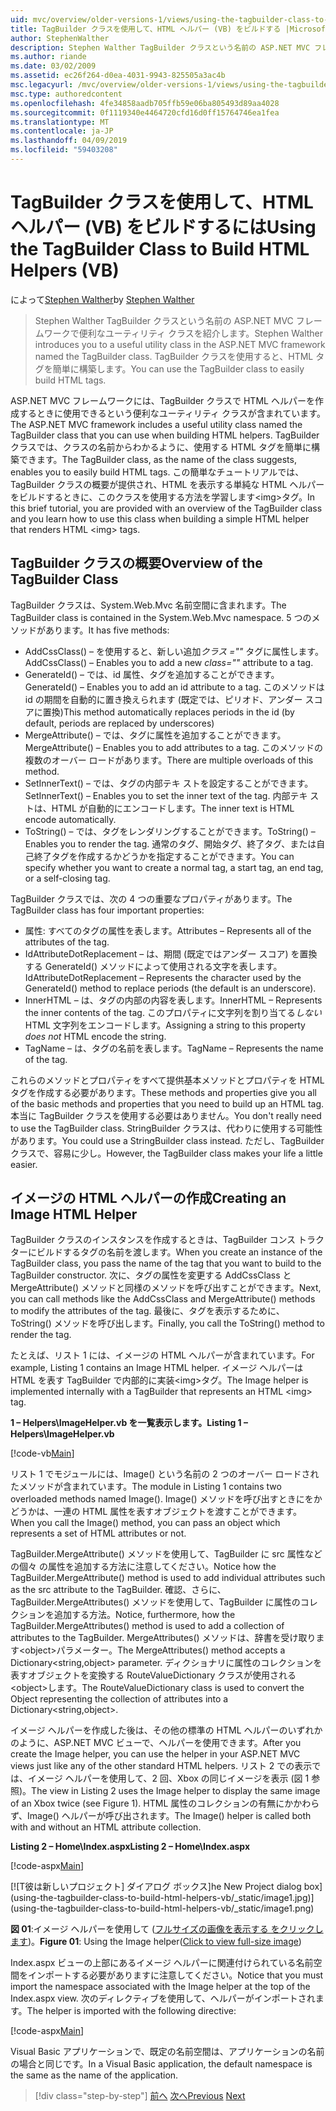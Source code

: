 ```yaml
---
uid: mvc/overview/older-versions-1/views/using-the-tagbuilder-class-to-build-html-helpers-vb
title: TagBuilder クラスを使用して、HTML ヘルパー (VB) をビルドする |Microsoft Docs
author: StephenWalther
description: Stephen Walther TagBuilder クラスという名前の ASP.NET MVC フレームワークで便利なユーティリティ クラスを紹介します。 TagBuilder クラスを簡単に使用できます.
ms.author: riande
ms.date: 03/02/2009
ms.assetid: ec26f264-d0ea-4031-9943-825505a3ac4b
msc.legacyurl: /mvc/overview/older-versions-1/views/using-the-tagbuilder-class-to-build-html-helpers-vb
msc.type: authoredcontent
ms.openlocfilehash: 4fe34858aadb705ffb59e06ba805493d89aa4028
ms.sourcegitcommit: 0f1119340e4464720cfd16d0ff15764746ea1fea
ms.translationtype: MT
ms.contentlocale: ja-JP
ms.lasthandoff: 04/09/2019
ms.locfileid: "59403208"
---
```

# <a name="using-the-tagbuilder-class-to-build-html-helpers-vb"></a><span data-ttu-id="3f103-104">TagBuilder クラスを使用して、HTML ヘルパー (VB) をビルドするには</span><span class="sxs-lookup"><span data-stu-id="3f103-104">Using the TagBuilder Class to Build HTML Helpers (VB)</span></span>

<span data-ttu-id="3f103-105">によって[Stephen Walther](https://github.com/StephenWalther)</span><span class="sxs-lookup"><span data-stu-id="3f103-105">by [Stephen Walther](https://github.com/StephenWalther)</span></span>

> <span data-ttu-id="3f103-106">Stephen Walther TagBuilder クラスという名前の ASP.NET MVC フレームワークで便利なユーティリティ クラスを紹介します。</span><span class="sxs-lookup"><span data-stu-id="3f103-106">Stephen Walther introduces you to a useful utility class in the ASP.NET MVC framework named the TagBuilder class.</span></span> <span data-ttu-id="3f103-107">TagBuilder クラスを使用すると、HTML タグを簡単に構築します。</span><span class="sxs-lookup"><span data-stu-id="3f103-107">You can use the TagBuilder class to easily build HTML tags.</span></span>


<span data-ttu-id="3f103-108">ASP.NET MVC フレームワークには、TagBuilder クラスで HTML ヘルパーを作成するときに使用できるという便利なユーティリティ クラスが含まれています。</span><span class="sxs-lookup"><span data-stu-id="3f103-108">The ASP.NET MVC framework includes a useful utility class named the TagBuilder class that you can use when building HTML helpers.</span></span> <span data-ttu-id="3f103-109">TagBuilder クラスでは、クラスの名前からわかるように、使用する HTML タグを簡単に構築できます。</span><span class="sxs-lookup"><span data-stu-id="3f103-109">The TagBuilder class, as the name of the class suggests, enables you to easily build HTML tags.</span></span> <span data-ttu-id="3f103-110">この簡単なチュートリアルでは、TagBuilder クラスの概要が提供され、HTML を表示する単純な HTML ヘルパーをビルドするときに、このクラスを使用する方法を学習します&lt;img&gt;タグ。</span><span class="sxs-lookup"><span data-stu-id="3f103-110">In this brief tutorial, you are provided with an overview of the TagBuilder class and you learn how to use this class when building a simple HTML helper that renders HTML &lt;img&gt; tags.</span></span>

## <a name="overview-of-the-tagbuilder-class"></a><span data-ttu-id="3f103-111">TagBuilder クラスの概要</span><span class="sxs-lookup"><span data-stu-id="3f103-111">Overview of the TagBuilder Class</span></span>

<span data-ttu-id="3f103-112">TagBuilder クラスは、System.Web.Mvc 名前空間に含まれます。</span><span class="sxs-lookup"><span data-stu-id="3f103-112">The TagBuilder class is contained in the System.Web.Mvc namespace.</span></span> <span data-ttu-id="3f103-113">5 つのメソッドがあります。</span><span class="sxs-lookup"><span data-stu-id="3f103-113">It has five methods:</span></span>

- <span data-ttu-id="3f103-114">AddCssClass() – を使用すると、新しい追加*クラス =""* タグに属性します。</span><span class="sxs-lookup"><span data-stu-id="3f103-114">AddCssClass() – Enables you to add a new *class=""* attribute to a tag.</span></span>
- <span data-ttu-id="3f103-115">GenerateId() – では、id 属性、タグを追加することができます。</span><span class="sxs-lookup"><span data-stu-id="3f103-115">GenerateId() – Enables you to add an id attribute to a tag.</span></span> <span data-ttu-id="3f103-116">このメソッドは id の期間を自動的に置き換えられます (既定では、ピリオド、アンダー スコアに置換)</span><span class="sxs-lookup"><span data-stu-id="3f103-116">This method automatically replaces periods in the id (by default, periods are replaced by underscores)</span></span>
- <span data-ttu-id="3f103-117">MergeAttribute() – では、タグに属性を追加することができます。</span><span class="sxs-lookup"><span data-stu-id="3f103-117">MergeAttribute() – Enables you to add attributes to a tag.</span></span> <span data-ttu-id="3f103-118">このメソッドの複数のオーバー ロードがあります。</span><span class="sxs-lookup"><span data-stu-id="3f103-118">There are multiple overloads of this method.</span></span>
- <span data-ttu-id="3f103-119">SetInnerText() – では、タグの内部テキ ストを設定することができます。</span><span class="sxs-lookup"><span data-stu-id="3f103-119">SetInnerText() – Enables you to set the inner text of the tag.</span></span> <span data-ttu-id="3f103-120">内部テキ ストは、HTML が自動的にエンコードします。</span><span class="sxs-lookup"><span data-stu-id="3f103-120">The inner text is HTML encode automatically.</span></span>
- <span data-ttu-id="3f103-121">ToString() – では、タグをレンダリングすることができます。</span><span class="sxs-lookup"><span data-stu-id="3f103-121">ToString() – Enables you to render the tag.</span></span> <span data-ttu-id="3f103-122">通常のタグ、開始タグ、終了タグ、または自己終了タグを作成するかどうかを指定することができます。</span><span class="sxs-lookup"><span data-stu-id="3f103-122">You can specify whether you want to create a normal tag, a start tag, an end tag, or a self-closing tag.</span></span>
  

<span data-ttu-id="3f103-123">TagBuilder クラスでは、次の 4 つの重要なプロパティがあります。</span><span class="sxs-lookup"><span data-stu-id="3f103-123">The TagBuilder class has four important properties:</span></span>

- <span data-ttu-id="3f103-124">属性: すべてのタグの属性を表します。</span><span class="sxs-lookup"><span data-stu-id="3f103-124">Attributes – Represents all of the attributes of the tag.</span></span>
- <span data-ttu-id="3f103-125">IdAttributeDotReplacement – は、期間 (既定ではアンダー スコア) を置換する GenerateId() メソッドによって使用される文字を表します。</span><span class="sxs-lookup"><span data-stu-id="3f103-125">IdAttributeDotReplacement – Represents the character used by the GenerateId() method to replace periods (the default is an underscore).</span></span>
- <span data-ttu-id="3f103-126">InnerHTML – は、タグの内部の内容を表します。</span><span class="sxs-lookup"><span data-stu-id="3f103-126">InnerHTML – Represents the inner contents of the tag.</span></span> <span data-ttu-id="3f103-127">このプロパティに文字列を割り当てる*しない*HTML 文字列をエンコードします。</span><span class="sxs-lookup"><span data-stu-id="3f103-127">Assigning a string to this property *does not* HTML encode the string.</span></span>
- <span data-ttu-id="3f103-128">TagName – は、タグの名前を表します。</span><span class="sxs-lookup"><span data-stu-id="3f103-128">TagName – Represents the name of the tag.</span></span>

<span data-ttu-id="3f103-129">これらのメソッドとプロパティをすべて提供基本メソッドとプロパティを HTML タグを作成する必要があります。</span><span class="sxs-lookup"><span data-stu-id="3f103-129">These methods and properties give you all of the basic methods and properties that you need to build up an HTML tag.</span></span> <span data-ttu-id="3f103-130">本当に TagBuilder クラスを使用する必要はありません。</span><span class="sxs-lookup"><span data-stu-id="3f103-130">You don't really need to use the TagBuilder class.</span></span> <span data-ttu-id="3f103-131">StringBuilder クラスは、代わりに使用する可能性があります。</span><span class="sxs-lookup"><span data-stu-id="3f103-131">You could use a StringBuilder class instead.</span></span> <span data-ttu-id="3f103-132">ただし、TagBuilder クラスで、容易に少し。</span><span class="sxs-lookup"><span data-stu-id="3f103-132">However, the TagBuilder class makes your life a little easier.</span></span>

## <a name="creating-an-image-html-helper"></a><span data-ttu-id="3f103-133">イメージの HTML ヘルパーの作成</span><span class="sxs-lookup"><span data-stu-id="3f103-133">Creating an Image HTML Helper</span></span>

<span data-ttu-id="3f103-134">TagBuilder クラスのインスタンスを作成するときは、TagBuilder コンス トラクターにビルドするタグの名前を渡します。</span><span class="sxs-lookup"><span data-stu-id="3f103-134">When you create an instance of the TagBuilder class, you pass the name of the tag that you want to build to the TagBuilder constructor.</span></span> <span data-ttu-id="3f103-135">次に、タグの属性を変更する AddCssClass と MergeAttribute() メソッドと同様のメソッドを呼び出すことができます。</span><span class="sxs-lookup"><span data-stu-id="3f103-135">Next, you can call methods like the AddCssClass and MergeAttribute() methods to modify the attributes of the tag.</span></span> <span data-ttu-id="3f103-136">最後に、タグを表示するために、ToString() メソッドを呼び出します。</span><span class="sxs-lookup"><span data-stu-id="3f103-136">Finally, you call the ToString() method to render the tag.</span></span>

<span data-ttu-id="3f103-137">たとえば、リスト 1 には、イメージの HTML ヘルパーが含まれています。</span><span class="sxs-lookup"><span data-stu-id="3f103-137">For example, Listing 1 contains an Image HTML helper.</span></span> <span data-ttu-id="3f103-138">イメージ ヘルパーは HTML を表す TagBuilder で内部的に実装&lt;img&gt;タグ。</span><span class="sxs-lookup"><span data-stu-id="3f103-138">The Image helper is implemented internally with a TagBuilder that represents an HTML &lt;img&gt; tag.</span></span>

**<span data-ttu-id="3f103-139">1 – Helpers\ImageHelper.vb を一覧表示します。</span><span class="sxs-lookup"><span data-stu-id="3f103-139">Listing 1 – Helpers\ImageHelper.vb</span></span>**

[!code-vb[Main](using-the-tagbuilder-class-to-build-html-helpers-vb/samples/sample1.vb)]

<span data-ttu-id="3f103-140">リスト 1 でモジュールには、Image() という名前の 2 つのオーバー ロードされたメソッドが含まれています。</span><span class="sxs-lookup"><span data-stu-id="3f103-140">The module in Listing 1 contains two overloaded methods named Image().</span></span> <span data-ttu-id="3f103-141">Image() メソッドを呼び出すときにをかどうかは、一連の HTML 属性を表すオブジェクトを渡すことができます。</span><span class="sxs-lookup"><span data-stu-id="3f103-141">When you call the Image() method, you can pass an object which represents a set of HTML attributes or not.</span></span>

<span data-ttu-id="3f103-142">TagBuilder.MergeAttribute() メソッドを使用して、TagBuilder に src 属性などの個々 の属性を追加する方法に注意してください。</span><span class="sxs-lookup"><span data-stu-id="3f103-142">Notice how the TagBuilder.MergeAttribute() method is used to add individual attributes such as the src attribute to the TagBuilder.</span></span> <span data-ttu-id="3f103-143">確認、さらに、TagBuilder.MergeAttributes() メソッドを使用して、TagBuilder に属性のコレクションを追加する方法。</span><span class="sxs-lookup"><span data-stu-id="3f103-143">Notice, furthermore, how the TagBuilder.MergeAttributes() method is used to add a collection of attributes to the TagBuilder.</span></span> <span data-ttu-id="3f103-144">MergeAttributes() メソッドは、辞書を受け取ります&lt;object&gt;パラメーター。</span><span class="sxs-lookup"><span data-stu-id="3f103-144">The MergeAttributes() method accepts a Dictionary&lt;string,object&gt; parameter.</span></span> <span data-ttu-id="3f103-145">ディクショナリに属性のコレクションを表すオブジェクトを変換する RouteValueDictionary クラスが使用される&lt;object&gt;します。</span><span class="sxs-lookup"><span data-stu-id="3f103-145">The RouteValueDictionary class is used to convert the Object representing the collection of attributes into a Dictionary&lt;string,object&gt;.</span></span>

<span data-ttu-id="3f103-146">イメージ ヘルパーを作成した後は、その他の標準の HTML ヘルパーのいずれかのように、ASP.NET MVC ビューで、ヘルパーを使用できます。</span><span class="sxs-lookup"><span data-stu-id="3f103-146">After you create the Image helper, you can use the helper in your ASP.NET MVC views just like any of the other standard HTML helpers.</span></span> <span data-ttu-id="3f103-147">リスト 2 での表示では、イメージ ヘルパーを使用して、2 回、Xbox の同じイメージを表示 (図 1 参照)。</span><span class="sxs-lookup"><span data-stu-id="3f103-147">The view in Listing 2 uses the Image helper to display the same image of an Xbox twice (see Figure 1).</span></span> <span data-ttu-id="3f103-148">HTML 属性のコレクションの有無にかかわらず、Image() ヘルパーが呼び出されます。</span><span class="sxs-lookup"><span data-stu-id="3f103-148">The Image() helper is called both with and without an HTML attribute collection.</span></span>

**<span data-ttu-id="3f103-149">Listing 2 – Home\Index.aspx</span><span class="sxs-lookup"><span data-stu-id="3f103-149">Listing 2 – Home\Index.aspx</span></span>**

[!code-aspx[Main](using-the-tagbuilder-class-to-build-html-helpers-vb/samples/sample2.aspx)]


[![T<span data-ttu-id="3f103-150">彼は新しいプロジェクト] ダイアログ ボックス]</span><span class="sxs-lookup"><span data-stu-id="3f103-150">he New Project dialog box]</span></span>(using-the-tagbuilder-class-to-build-html-helpers-vb/_static/image1.jpg)](using-the-tagbuilder-class-to-build-html-helpers-vb/_static/image1.png)

<span data-ttu-id="3f103-151">**図 01**:イメージ ヘルパーを使用して ([フルサイズの画像を表示する をクリックします](using-the-tagbuilder-class-to-build-html-helpers-vb/_static/image2.png))。</span><span class="sxs-lookup"><span data-stu-id="3f103-151">**Figure 01**: Using the Image helper([Click to view full-size image](using-the-tagbuilder-class-to-build-html-helpers-vb/_static/image2.png))</span></span>


<span data-ttu-id="3f103-152">Index.aspx ビューの上部にあるイメージ ヘルパーに関連付けられている名前空間をインポートする必要がありますに注意してください。</span><span class="sxs-lookup"><span data-stu-id="3f103-152">Notice that you must import the namespace associated with the Image helper at the top of the Index.aspx view.</span></span> <span data-ttu-id="3f103-153">次のディレクティブを使用して、ヘルパーがインポートされます。</span><span class="sxs-lookup"><span data-stu-id="3f103-153">The helper is imported with the following directive:</span></span>

[!code-aspx[Main](using-the-tagbuilder-class-to-build-html-helpers-vb/samples/sample3.aspx)]

<span data-ttu-id="3f103-154">Visual Basic アプリケーションで、既定の名前空間は、アプリケーションの名前の場合と同じです。</span><span class="sxs-lookup"><span data-stu-id="3f103-154">In a Visual Basic application, the default namespace is the same as the name of the application.</span></span>

> [!div class="step-by-step"]
> <span data-ttu-id="3f103-155">[前へ](creating-custom-html-helpers-vb.md)
> [次へ](creating-page-layouts-with-view-master-pages-vb.md)</span><span class="sxs-lookup"><span data-stu-id="3f103-155">[Previous](creating-custom-html-helpers-vb.md)
[Next](creating-page-layouts-with-view-master-pages-vb.md)</span></span>
